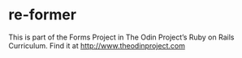# re-former

This is part of the Forms Project in The Odin Project’s Ruby on Rails Curriculum. Find it at <http://www.theodinproject.com>
